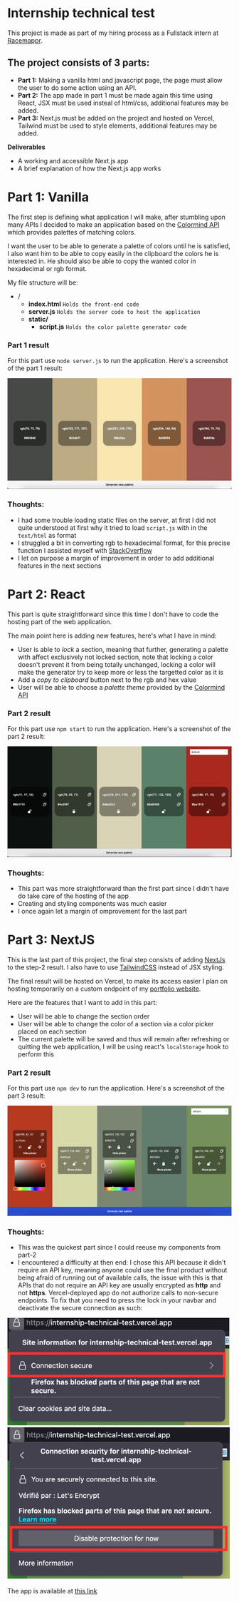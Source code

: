 # Internship technical test

This project is made as part of my hiring process as a Fullstack intern at [Racemappr](https://www.racemappr.com/).

## The project consists of 3 parts:

- **Part 1:** Making a vanilla html and javascript page, the page must allow the user to do some action using an API.
- **Part 2:** The app made in part 1 must be made again this time using React, JSX must be used insteal of html/css, additional features may be added.
- **Part 3:** Next.js must be added on the project and hosted on Vercel, Tailwind must be used to style elements, additional features may be added.

**Deliverables**

- A working and accessible Next.js app
- A brief explanation of how the Next.js app works

# Part 1: Vanilla

The first step is defining what application I will make, after stumbling upon many APIs I decided to make an application based on the [Colormind API](http://colormind.io/api-access/) which provides palettes of matching colors.

I want the user to be able to generate a palette of colors until he is satisfied, I also want him to be able to copy easily in the clipboard the colors he is interested in. He should also be able to copy the wanted color in hexadecimal or rgb format.

My file structure will be:

- /
  - **index.html** `Holds the front-end code`
  - **server.js** `Holds the server code to host the application`
  - **static/**
    - **script.js** `Holds the color palette generator code`

### **Part 1 result**

For this part use `node server.js` to run the application.
Here's a screenshot of the part 1 result:

![vanilla_final](./images/part-1_final.png)

### **Thoughts**:

- I had some trouble loading static files on the server, at first I did not quite understood at first why it tried to load `script.js` with in the `text/html` as format
- I struggled a bit in converting rgb to hexadecimal format, for this precise function I assisted myself with [StackOverflow](https://stackoverflow.com/questions/5623838/rgb-to-hex-and-hex-to-rgb)
- I let on purpose a margin of improvement in order to add additional features in the next sections

# Part 2: React

This part is quite straightforward since this time I don't have to code the hosting part of the web application.

The main point here is adding new features, here's what I have in mind:

- User is able to _lock_ a section, meaning that further, generating a palette with affect exclusively not locked section, note that locking a color doesn't prevent it from being totally unchanged, locking a color will make the generator try to keep more or less the targetted color as it is
- Add a _copy to clipboard_ button next to the rgb and hex value
- User will be able to choose a _palette theme_ provided by the [Colormind API](http://colormind.io/api-access/)

### **Part 2 result**

For this part use `npm start` to run the application.
Here's a screenshot of the part 2 result:

![react_final](./images/part-2_final.png)

### **Thoughts**:

- This part was more straightforward than the first part since I didn't have do take care of the hosting of the app
- Creating and styling components was much easier
- I once again let a margin of omprovement for the last part

# Part 3: NextJS

This is the last part of this project, the final step consists of adding [NextJs](https://nextjs.org/) to the step-2 result. I also have to use [TailwindCSS](https://tailwindcss.com/) instead of JSX styling.

The final result will be hosted on Vercel, to make its access easier I plan on hosting temporarily on a custom endpoint of my [portfolio website](https://lennygarnier.com).

Here are the features that I want to add in this part:

- User will be able to change the section order
- User will be able to change the color of a section via a color picker placed on each section
- The current palette will be saved and thus will remain after refreshing or quitting the web application, I will be using react's `localStorage` hook to perform this

### **Part 2 result**

For this part use `npm dev` to run the application.
Here's a screenshot of the part 3 result:

![next_final](./images/part-3_final.png)

### **Thoughts**:

- This was the quickest part since I could reeuse my components from part-2
- I encountered a difficulty at then end: I chose this API because it didn't require an API key, meaning anyone could use the final product without being afraid of running out of available calls, the issue with this is that APIs that do not require an API key are usually encrypted as **http** and not **https**. Vercel-deployed app do not authorize calls to non-secure endpoints. To fix that you need to press the lock in your navbar and deactivate the secure connection as such:

![lock-1](./images/lock-1.png)
![lock-2](./images/lock-2.png)

The app is available at [this link](internship-technical-test.vercel.app)
